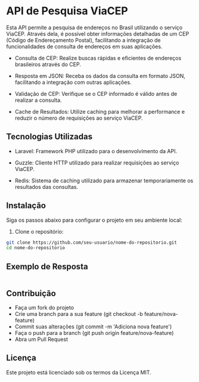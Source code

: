 # API de Pesquisa ViaCEP

Esta API permite a pesquisa de endereços no Brasil utilizando o serviço ViaCEP. Através dela, é possível obter informações detalhadas de um CEP (Código de Endereçamento Postal), facilitando a integração de funcionalidades de consulta de endereços em suas aplicações.

- Consulta de CEP: Realize buscas rápidas e eficientes de endereços brasileiros através do CEP.

- Resposta em JSON: Receba os dados da consulta em formato JSON, facilitando a integração com outras aplicações.

- Validação de CEP: Verifique se o CEP informado é válido antes de realizar a consulta.

- Cache de Resultados: Utilize caching para melhorar a performance e reduzir o número de requisições ao serviço ViaCEP.

## Tecnologias Utilizadas

- Laravel: Framework PHP utilizado para o desenvolvimento da API.

- Guzzle: Cliente HTTP utilizado para realizar requisições ao serviço ViaCEP.

- Redis: Sistema de caching utilizado para armazenar temporariamente os resultados das consultas.

## Instalação 

Siga os passos abaixo para configurar o projeto em seu ambiente local:

1. Clone o repositório:

```bash
git clone https://github.com/seu-usuario/nome-do-repositorio.git
cd nome-do-repositorio

```

## Exemplo de Resposta

```json
```

## Contribuição

- Faça um fork do projeto
- Crie uma branch para a sua feature (git checkout -b feature/nova-feature)
- Commit suas alterações (git commit -m 'Adiciona nova feature')
- Faça o push para a branch (git push origin feature/nova-feature)
- Abra um Pull Request

## Licença

Este projeto está licenciado sob os termos da Licença MIT.